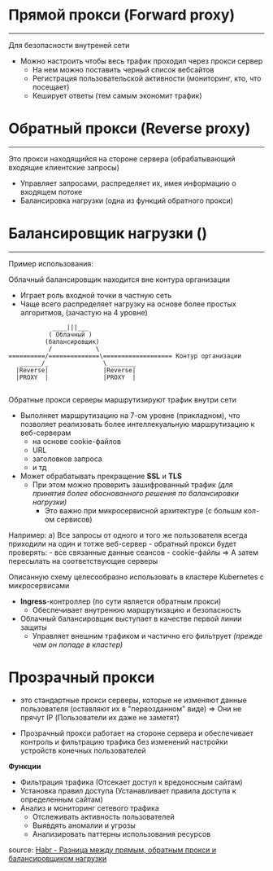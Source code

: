 # Прямой прокси (Forward proxy)
---
Для безопасности внутреней сети
- Можно настроить чтобы весь трафик проходил через прокси сервер
  - На нем можно поставить черный список вебсайтов
  - Регистрация пользовательской активности (мониторинг, кто, что
  посещает)
  - Кеширует ответы (тем самым экономит трафик)

# Обратный прокси (Reverse proxy)
---
Это прокси находящийся на стороне сервера (обрабатывающий входящие 
клиентские запросы)
- Управляет запросами, распределяет их, имея информацию о входящем 
потоке
- Балансировка нагрузки (одна из функций обратного прокси)

# Балансировщик нагрузки ()
---
Пример использования:

Облачный балансировщик находится вне контура организации
  - Играет роль входной точки в частную сеть
  - Чаще всего распределяет нагрузку на основе более простых алгоритмов,
  (зачастую на 4 уровне)


```
            ____|||___
           ( Облачный )
          (балансировщик)
           /            \ 
==========/==============\=================== Контур организации
   ______/_               \ _______
  |Reverse|               |Reverse| 
  |PROXY  |               |PROXY  |
  
```

Обратные прокси серверы маршрутизируют трафик внутри сети
  - Выполняет маршрутизацию на 7-ом уровне (прикладном), что позволяет
  реализовать более интеллекуальную  маршрутизацию к веб-серверам
    - на основе cookie-файлов
    - URL
    - заголовков запроса
    - и тд
  - Может обрабатывать прекращение **SSL** и **TLS**
    - При этом можно проверить зашифрованный трафик *(для принятия более
    обоснованного решения по балансировки нагрузки)*
      - Это важно при микросервисной архитектуре (с большм кол-ом сервисов)

  Например:
  a) Все запросы от одного и того же пользователя всегда приходили на один
  и тотже веб-сервер
    - обратный прокси будет проверять:  - все связанные данные сеансов
                                        - cookie-файлы
    => А затем пересылать на соответствующие серверы
  
Описанную схему целесообразно использовать в кластере Kubernetes 
с микросервисами
- **Ingress**-контроллер (по сути является обратным прокси)
  - Обеспечивает внутренюю маршрутизацию и безопасность
- Облачный балансировщик выступает в качестве первой линии защиты 
  - Управляет внешним трафиком и частично его фильтрует 
  *(прежде чем он попаде в кластер)*

# Прозрачный прокcи
- это стандартные прокси серверы, которые не изменяют данные пользователя
(оставляют их в "первозданном" виде)
=> Они не прячут IP
(Пользователи их даже не заметят)

- Прозрачный прокси работает на стороне сервера и обеспечивает контроль и
фильтрацию трафика без изменений настройки устройств конечных пользователей

**Функции**
- Фильтрация трафика (Отсекает доступ к вредоносным сайтам)
- Установка правил доступа (Устанавливает правила доступа к определенным сайтам)
- Анализ и мониторинг сетевого трафика 
  - Отслеживать активность пользователей
  - Выявдять аномалии и угрозы
  - Анализировать паттерны использования ресурсов


source: [Habr - Разница между прямым, обратным прокси и балансировщиком нагрузки](https://habr.com/ru/companies/sberbank/articles/858516/)
